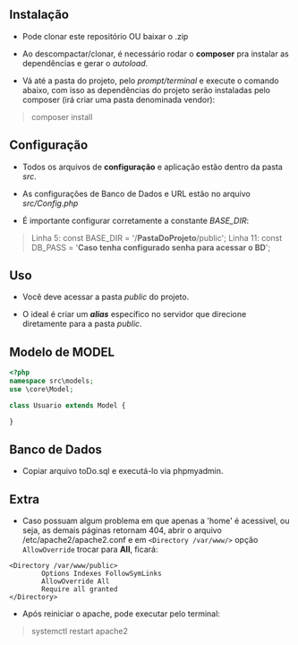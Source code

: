 ## Instalação
- Pode clonar este repositório OU baixar o .zip

- Ao descompactar/clonar, é necessário rodar o **composer** pra instalar as dependências e gerar o *autoload*.

- Vá até a pasta do projeto, pelo *prompt/terminal* e execute o comando abaixo, com isso as dependências do projeto serão instaladas pelo composer (irá criar uma pasta denominada vendor):
> composer install

## Configuração
- Todos os arquivos de **configuração** e aplicação estão dentro da pasta *src*.

- As configurações de Banco de Dados e URL estão no arquivo *src/Config.php*

- É importante configurar corretamente a constante *BASE_DIR*:
> Linha 5: const BASE_DIR = '/**PastaDoProjeto**/public';
> Linha 11: const DB_PASS = '**Caso tenha configurado senha para acessar o BD**';

## Uso
- Você deve acessar a pasta *public* do projeto.

- O ideal é criar um ***alias*** específico no servidor que direcione diretamente para a pasta *public*.

## Modelo de MODEL
```php
<?php
namespace src\models;
use \core\Model;

class Usuario extends Model {

}
```

## Banco de Dados
- Copiar arquivo toDo.sql e executá-lo via phpmyadmin.

## Extra
- Caso possuam algum problema em que apenas a 'home' é acessivel, ou seja, as demais páginas retornam 404, abrir o arquivo /etc/apache2/apache2.conf e em ``` <Directory /var/www/> ``` opção ``` AllowOverride ``` trocar para **All**, ficará:
```
<Directory /var/www/public>
        Options Indexes FollowSymLinks
        AllowOverride All
        Require all granted
</Directory>
```
- Após reiniciar o apache, pode executar pelo terminal:
> systemctl restart apache2

